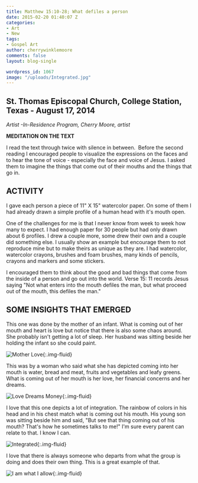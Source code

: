 ```yaml
---
title: Matthew 15:10-28; What defiles a person
date: 2015-02-20 01:40:07 Z
categories:
- Art
- New
tags:
- Gospel Art
author: cherrywinklemoore
comments: false
layout: blog-single

wordpress_id: 1067
image: "/uploads/Integrated.jpg"
---
```


## St. Thomas Episcopal Church, College Station, Texas - August 17, 2014


_Artist -In-Residence Program, Cherry Moore, artist_

**MEDITATION ON THE TEXT**

I read the text through twice with silence in between.  Before the second reading I encouraged people to visualize the expressions on the faces and to hear the tone of voice - especially the face and voice of Jesus. I asked them to imagine the things that come out of their mouths and the things that go in.


## ACTIVITY


I gave each person a piece of 11" X 15" watercolor paper. On some of them I had already drawn a simple profile of a human head with it's mouth open.

One of the challenges for me is that I never know from week to week how many to expect. I had enough paper for 30 people but had only drawn about 6 profiles. I drew a couple more, some drew their own and a couple did something else. I usually show an example but encourage them to not reproduce mine but to make theirs as unique as they are. I had watercolor, watercolor crayons, brushes and foam brushes, many kinds of pencils, crayons and markers and some stickers.

I encouraged them to think about the good and bad things that come from the inside of a person and go out into the world. Verse 15: 11 records Jesus saying "Not what enters into the mouth defiles the man, but what proceed out of the mouth, this defiles the man."


## SOME INSIGHTS THAT EMERGED


This one was done by the mother of an infant. What is coming out of her mouth and heart is love but notice that there is also some chaos around. She probably isn't getting a lot of sleep. Her husband was sitting beside her holding the infant so she could paint.

![Mother Love](https://www.cherrywinklemoore.com/wp-content/uploads/Mother-Love-732x1024.jpg){:.img-fluid}

This was by a woman who said what she has depicted coming into her mouth is water, bread and meat, fruits and vegetables and leafy greens. What is coming out of her mouth is her love, her financial concerns and her dreams.

![Love Dreams Money](https://www.cherrywinklemoore.com/wp-content/uploads/Love-Dreams-Money1-814x1024.jpg){:.img-fluid}

I love that this one depicts a lot of integration. The rainbow of colors in his head and in his chest match what is coming out his mouth. His young son was sitting beside him and said, "But see that thing coming out of his mouth? That's how he sometimes talks to me!" I'm sure every parent can relate to that. I know I can.

![Integrated](https://www.cherrywinklemoore.com/wp-content/uploads/Integrated-750x1024.jpg){:.img-fluid}

I love that there is always someone who departs from what the group is doing and does their own thing. This is a great example of that.

![I am what I allow](https://www.cherrywinklemoore.com/wp-content/uploads/I-am-what-I-allow-726x1024.jpg){:.img-fluid}
